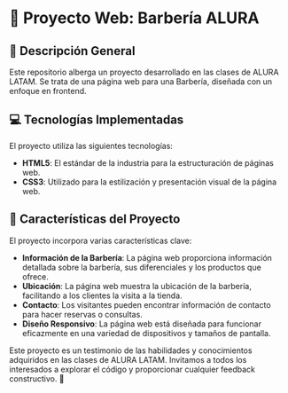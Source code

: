 # 💈 Proyecto Web: Barbería ALURA

## 📝 Descripción General

Este repositorio alberga un proyecto desarrollado en las clases de ALURA LATAM. Se trata de una página web para una Barbería, diseñada con un enfoque en frontend.

## 💻 Tecnologías Implementadas

El proyecto utiliza las siguientes tecnologías:

- **HTML5**: El estándar de la industria para la estructuración de páginas web.
- **CSS3**: Utilizado para la estilización y presentación visual de la página web.

## 🌟 Características del Proyecto

El proyecto incorpora varias características clave:

- **Información de la Barbería**: La página web proporciona información detallada sobre la barbería, sus diferenciales y los productos que ofrece.
- **Ubicación**: La página web muestra la ubicación de la barbería, facilitando a los clientes la visita a la tienda.
- **Contacto**: Los visitantes pueden encontrar información de contacto para hacer reservas o consultas.
- **Diseño Responsivo**: La página web está diseñada para funcionar eficazmente en una variedad de dispositivos y tamaños de pantalla.

Este proyecto es un testimonio de las habilidades y conocimientos adquiridos en las clases de ALURA LATAM. Invitamos a todos los interesados a explorar el código y proporcionar cualquier feedback constructivo. 🚀
